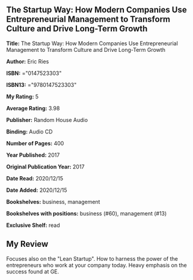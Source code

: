 ## The Startup Way: How Modern Companies Use Entrepreneurial Management to Transform Culture and Drive Long-Term Growth

**Title:** The Startup Way: How Modern Companies Use Entrepreneurial Management to Transform Culture and Drive Long-Term Growth

**Author:** Eric Ries

**ISBN:** ="0147523303"

**ISBN13:** ="9780147523303"

**My Rating:** 5

**Average Rating:** 3.98

**Publisher:** Random House Audio

**Binding:** Audio CD

**Number of Pages:** 400

**Year Published:** 2017

**Original Publication Year:** 2017

**Date Read:** 2020/12/15

**Date Added:** 2020/12/15

**Bookshelves:** business, management

**Bookshelves with positions:** business (#60), management (#13)

**Exclusive Shelf:** read


## My Review

Focuses also on the "Lean Startup". How to harness the power of the entrepreneurs who work at your company today. Heavy emphasis on the success found at GE.
